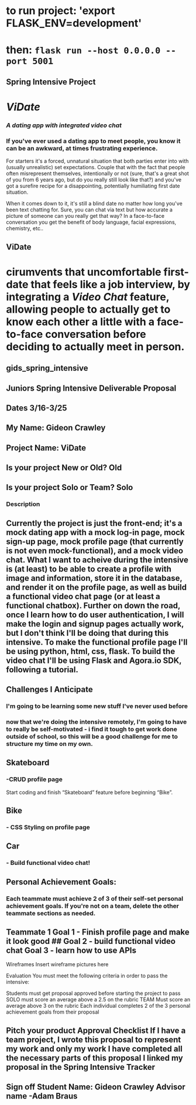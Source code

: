 
# to run project:  'export FLASK_ENV=development' 
# then: `flask run --host 0.0.0.0 --port 5001`


 ## Spring Intensive Project ##


 

# ***ViDate*** #
### *A dating app with integrated video chat* ###

### If you've ever used a dating app to meet people, you know it can be an awkward, at times frustrating experience. ###

For starters it's a forced, unnatural situation that both parties enter into with (usually unrealistic) set expectations. Couple that with the fact that people often misrepresent themselves, intentionally or not (sure, that's a great shot of you from 6 years ago, but do you really still look like that?) and you've got a surefire recipe for a disappointing, potentially humiliating first date situation.

When it comes down to it, it's still a blind date no matter how long you've been text chatting for. Sure, you can chat via text but how accurate a picture of someone can you really get that way? In a face-to-face conversation you get the benefit of body language, facial expressions, chemistry, etc.. 

## **ViDate** 
# cirumvents that uncomfortable first-date that feels like a job interview, by integrating a *Video Chat* feature, allowing people to actually get to know each other a little with a face-to-face conversation before deciding to actually meet in person.

## gids_spring_intensive
## Juniors Spring Intensive Deliverable Proposal

## Dates 3/16-3/25

## My Name: Gideon Crawley

## Project Name: ViDate

## Is your project New or Old? Old

## Is your project Solo or Team? Solo

 ### Description

## Currently the project is just the front-end; it's a mock dating app with a mock log-in page, mock sign-up page, mock profile page (that currently is not even mock-functional), and a mock video chat. What I want to acheive during the intensive is (at least) to be able to create a profile with image and information, store it in the database, and render it on the profile page, as well as build a functional video chat page (or at least a functional chatbox). Further on down the road, once I learn how to do user authentication, I will make the login and signup pages actually work, but I don't think I'll be doing that during this intensive. To make the functional profile page I'll be using python, html, css, flask. To build the video chat I'll be using Flask and Agora.io SDK, following a tutorial.

## Challenges I Anticipate

### I'm going to be learning some new stuff I've never used before
### now that we're doing the intensive remotely, I'm going to have to really be self-motivated - i find it tough to get work done outside of school, so this will be a good challenge for me to structure my time on my own.

## Skateboard

### -CRUD profile page
Start coding and finish “Skateboard” feature before beginning “Bike”.

## Bike

### - CSS Styling on profile page

## Car
### - Build functional video chat!

## Personal Achievement Goals: 
### Each teammate must achieve 2 of 3 of their self-set personal achievement goals. If you're not on a team, delete the other teammate sections as needed.

## Teammate 1 Goal 1 - Finish profile page and make it look good ## Goal 2 - build functional video chat Goal 3 - learn how to use APIs

Wireframes Insert wireframe pictures here

Evaluation You must meet the following criteria in order to pass the intensive:

Students must get proposal approved before starting the project to pass SOLO must score an average above a 2.5 on the rubric TEAM Must score an average above 3 on the rubric Each individual completes 2 of the 3 personal achievement goals from their proposal

## Pitch your product Approval Checklist If I have a team project, I wrote this proposal to represent my work and only my work I have completed all the necessary parts of this proposal I linked my proposal in the Spring Intensive Tracker 

## Sign off Student Name: Gideon Crawley Advisor name -Adam Braus


